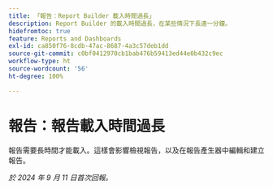 ```yaml
---
title: 「報告：Report Builder 載入時間過長」
description: Report Builder 的載入時間過長，在某些情況下長達一分鐘。
hidefromtoc: true
feature: Reports and Dashboards
exl-id: ca850f76-8cdb-47ac-8687-4a3c57deb1dd
source-git-commit: c0bf0412970cb1bab476b59413ed44e0b432c9ec
workflow-type: ht
source-wordcount: '56'
ht-degree: 100%

---
```


# 報告：報告載入時間過長

報告需要長時間才能載入。這樣會影響檢視報告，以及在報告產生器中編輯和建立報告。

_於 2024 年 9 月 11 日首次回報。_
